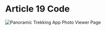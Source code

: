 # Article 19 Code

![Panoramic Trekking App Photo Viewer Page](/python_study/article_19/FirstDash.PNG)
